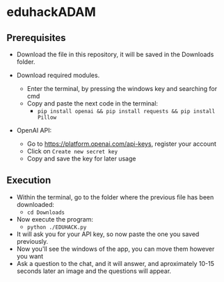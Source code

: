 # eduhackADAM

## Prerequisites

- Download the file in this repository, it will be saved in the Downloads folder.

- Download required modules.
  - Enter the terminal, by pressing the windows key and searching for cmd
  - Copy and paste the next code in the terminal:
    - `pip install openai && pip install requests && pip install Pillow`

- OpenAI API:
  - Go to https://platform.openai.com/api-keys, register your account
  - Click on `Create new secret key`
  - Copy and save the key for later usage

## Execution

- Within the terminal, go to the folder where the previous file has been downloaded:
  - `cd Downloads`
- Now execute the program:
  - `python ./EDUHACK.py`
- It will ask you for your API key, so now paste the one you saved previously.
- Now you'll see the windows of the app, you can move them however you want
- Ask a question to the chat, and it will answer, and aproximately 10-15 seconds later an image and the questions will appear.
